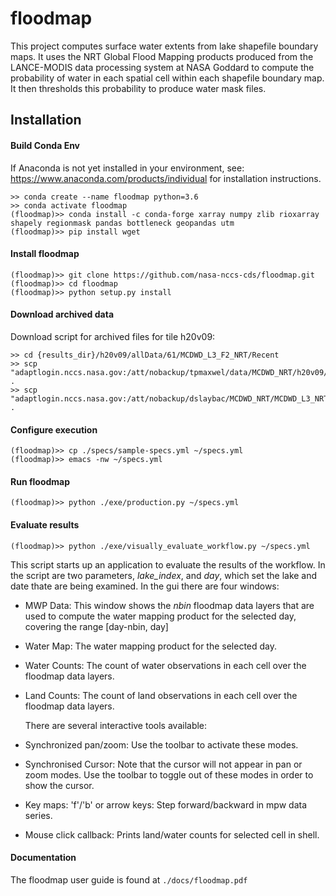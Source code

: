 # floodmap
This project computes surface water extents from lake shapefile boundary maps.  It uses the NRT Global Flood Mapping products produced from the LANCE-MODIS data processing system at NASA Goddard to compute the probability of water in each spatial cell within each shapefile boundary map.   It then thresholds this probability to produce water mask files.

## Installation

#### Build Conda Env

If Anaconda is not yet installed in your environment, see: https://www.anaconda.com/products/individual for installation instructions.
   
```
>> conda create --name floodmap python=3.6
>> conda activate floodmap
(floodmap)>> conda install -c conda-forge xarray numpy zlib rioxarray shapely regionmask pandas bottleneck geopandas utm
(floodmap)>> pip install wget
```

#### Install floodmap
```
(floodmap)>> git clone https://github.com/nasa-nccs-cds/floodmap.git
(floodmap)>> cd floodmap
(floodmap)>> python setup.py install
```

#### Download archived data
Download script for archived files for tile h20v09:
```
>> cd {results_dir}/h20v09/allData/61/MCDWD_L3_F2_NRT/Recent
>> scp "adaptlogin.nccs.nasa.gov:/att/nobackup/tpmaxwel/data/MCDWD_NRT/h20v09/allData/61/MCDWD_L3_F2_NRT/Recent/MCDWD_L3_F2_NRT.A*.h20v09.061.tif" .
>> scp "adaptlogin.nccs.nasa.gov:/att/nobackup/dslaybac/MCDWD_NRT/MCDWD_L3_NRT_2021250/MCDWD_L3_NRT.A202124*.h20v09.061.hdf" . 
```

#### Configure execution
```
(floodmap)>> cp ./specs/sample-specs.yml ~/specs.yml
(floodmap)>> emacs -nw ~/specs.yml
```

#### Run floodmap
```
(floodmap)>> python ./exe/production.py ~/specs.yml
```
#### Evaluate results
```
(floodmap)>> python ./exe/visually_evaluate_workflow.py ~/specs.yml
```
   This script starts up an application to evaluate the results of the workflow.  In the script
are two parameters, *lake_index*, and *day*, which set the lake and date thate are being examined.
In the gui there are four windows:
* MWP Data:  This window shows the *nbin* floodmap data layers that are used to compute the 
              water mapping product for the selected day, covering the range [day-nbin, day]
* Water Map:   The water mapping product for the selected day.
* Water Counts:  The count of water observations in each cell over the floodmap data layers.
* Land Counts:   The count of land observations in each cell over the floodmap data layers.

     There are several interactive tools available:
* Synchronized pan/zoom: Use the toolbar to activate these modes.
* Synchronised Cursor: Note that the cursor will not appear in pan or zoom modes.  Use the 
                toolbar to toggle out of these modes in order to show the cursor.
* Key maps: 'f'/'b' or arrow keys: Step forward/backward in mpw data series.
* Mouse click callback:  Prints land/water counts for selected cell in shell.

#### Documentation
The floodmap user guide is found at `./docs/floodmap.pdf`